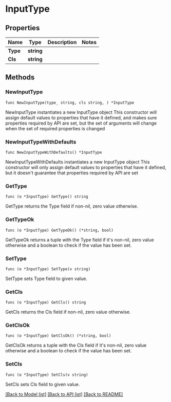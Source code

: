# InputType

## Properties

Name | Type | Description | Notes
------------ | ------------- | ------------- | -------------
**Type** | **string** |  | 
**Cls** | **string** |  | 

## Methods

### NewInputType

`func NewInputType(type_ string, cls string, ) *InputType`

NewInputType instantiates a new InputType object
This constructor will assign default values to properties that have it defined,
and makes sure properties required by API are set, but the set of arguments
will change when the set of required properties is changed

### NewInputTypeWithDefaults

`func NewInputTypeWithDefaults() *InputType`

NewInputTypeWithDefaults instantiates a new InputType object
This constructor will only assign default values to properties that have it defined,
but it doesn't guarantee that properties required by API are set

### GetType

`func (o *InputType) GetType() string`

GetType returns the Type field if non-nil, zero value otherwise.

### GetTypeOk

`func (o *InputType) GetTypeOk() (*string, bool)`

GetTypeOk returns a tuple with the Type field if it's non-nil, zero value otherwise
and a boolean to check if the value has been set.

### SetType

`func (o *InputType) SetType(v string)`

SetType sets Type field to given value.


### GetCls

`func (o *InputType) GetCls() string`

GetCls returns the Cls field if non-nil, zero value otherwise.

### GetClsOk

`func (o *InputType) GetClsOk() (*string, bool)`

GetClsOk returns a tuple with the Cls field if it's non-nil, zero value otherwise
and a boolean to check if the value has been set.

### SetCls

`func (o *InputType) SetCls(v string)`

SetCls sets Cls field to given value.



[[Back to Model list]](../README.md#documentation-for-models) [[Back to API list]](../README.md#documentation-for-api-endpoints) [[Back to README]](../README.md)


